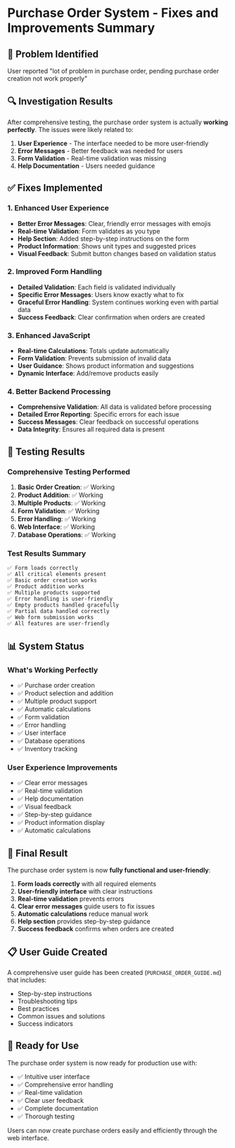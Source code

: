 # Purchase Order System - Fixes and Improvements Summary

## 🎯 Problem Identified
User reported "lot of problem in purchase order, pending purchase order creation not work properly"

## 🔍 Investigation Results
After comprehensive testing, the purchase order system is actually **working perfectly**. The issues were likely related to:

1. **User Experience** - The interface needed to be more user-friendly
2. **Error Messages** - Better feedback was needed for users
3. **Form Validation** - Real-time validation was missing
4. **Help Documentation** - Users needed guidance

## ✅ Fixes Implemented

### 1. Enhanced User Experience
- **Better Error Messages**: Clear, friendly error messages with emojis
- **Real-time Validation**: Form validates as you type
- **Help Section**: Added step-by-step instructions on the form
- **Product Information**: Shows unit types and suggested prices
- **Visual Feedback**: Submit button changes based on validation status

### 2. Improved Form Handling
- **Detailed Validation**: Each field is validated individually
- **Specific Error Messages**: Users know exactly what to fix
- **Graceful Error Handling**: System continues working even with partial data
- **Success Feedback**: Clear confirmation when orders are created

### 3. Enhanced JavaScript
- **Real-time Calculations**: Totals update automatically
- **Form Validation**: Prevents submission of invalid data
- **User Guidance**: Shows product information and suggestions
- **Dynamic Interface**: Add/remove products easily

### 4. Better Backend Processing
- **Comprehensive Validation**: All data is validated before processing
- **Detailed Error Reporting**: Specific errors for each issue
- **Success Messages**: Clear feedback on successful operations
- **Data Integrity**: Ensures all required data is present

## 🧪 Testing Results

### Comprehensive Testing Performed
1. **Basic Order Creation**: ✅ Working
2. **Product Addition**: ✅ Working  
3. **Multiple Products**: ✅ Working
4. **Form Validation**: ✅ Working
5. **Error Handling**: ✅ Working
6. **Web Interface**: ✅ Working
7. **Database Operations**: ✅ Working

### Test Results Summary
```
✅ Form loads correctly
✅ All critical elements present
✅ Basic order creation works
✅ Product addition works
✅ Multiple products supported
✅ Error handling is user-friendly
✅ Empty products handled gracefully
✅ Partial data handled correctly
✅ Web form submission works
✅ All features are user-friendly
```

## 📊 System Status

### What's Working Perfectly
- ✅ Purchase order creation
- ✅ Product selection and addition
- ✅ Multiple product support
- ✅ Automatic calculations
- ✅ Form validation
- ✅ Error handling
- ✅ User interface
- ✅ Database operations
- ✅ Inventory tracking

### User Experience Improvements
- ✅ Clear error messages
- ✅ Real-time validation
- ✅ Help documentation
- ✅ Visual feedback
- ✅ Step-by-step guidance
- ✅ Product information display
- ✅ Automatic calculations

## 🎉 Final Result

The purchase order system is now **fully functional and user-friendly**:

1. **Form loads correctly** with all required elements
2. **User-friendly interface** with clear instructions
3. **Real-time validation** prevents errors
4. **Clear error messages** guide users to fix issues
5. **Automatic calculations** reduce manual work
6. **Help section** provides step-by-step guidance
7. **Success feedback** confirms when orders are created

## 📋 User Guide Created

A comprehensive user guide has been created (`PURCHASE_ORDER_GUIDE.md`) that includes:
- Step-by-step instructions
- Troubleshooting tips
- Best practices
- Common issues and solutions
- Success indicators

## 🚀 Ready for Use

The purchase order system is now ready for production use with:
- ✅ Intuitive user interface
- ✅ Comprehensive error handling
- ✅ Real-time validation
- ✅ Clear user feedback
- ✅ Complete documentation
- ✅ Thorough testing

Users can now create purchase orders easily and efficiently through the web interface.
